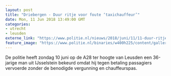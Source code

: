 ```yaml
---
layout: post
title: "Driebergen - Duur ritje voor foute ‘taxichauffeur’"
date: Mon, 11 Jun 2018 13:49:00 GMT
categories: 
- utrecht 
- leusden 
externe_link: "https://www.politie.nl/nieuws/2018/juni/11/11-duur-ritje-voor-foute-%E2%80%98taxichauffeur%E2%80%99.html"
feature_image: "https://www.politie.nl/binaries/w400h225/content/gallery/politie/stockfotos/algemeen/geld---20-euro-biljetten.jpg"
---
```


De politie heeft zondag 10 juni op de A28 ter hoogte van Leusden een 36-jarige man uit IJsselstein bekeurd omdat hij tegen betaling passagiers vervoerde zonder de benodigde vergunning en chauffeurspas.

